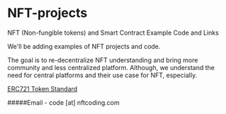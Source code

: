 # NFT-projects
NFT (Non-fungible tokens) and Smart Contract Example Code and Links

We'll be adding examples of NFT projects and code. 

The goal is to re-decentralize NFT understanding and bring more community and less centralized platform. Although, we understand the need for central platforms and their use case for NFT, especially. 


[ERC721 Token Standard](https://github.com/OpenZeppelin/openzeppelin-contracts/blob/master/contracts/token/ERC721/ERC721.sol)

#####Email - code [at] nftcoding.com



